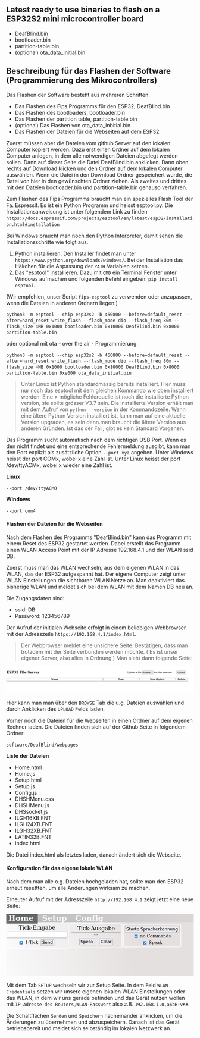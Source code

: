 ## Latest ready to use binaries to flash on a ESP32S2 mini microcontroller board
- DeafBlind.bin
- bootloader.bin
- partition-table.bin
- (optional) ota_data_initial.bin 

## Beschreibung für das Flashen der Software (Programmierung des Mikrocontrollers)
Das Flashen der Software besteht aus mehreren Schritten.
- Das Flashen des Fips Programms für den ESP32, DeafBlind.bin
- Das Flashen des bootloaders, bootloader.bin
- Das Flashen der partition table, partition-table.bin
- (optional) Das Flashen von ota_data_inbitial.bin 
- Das Flashen der Dateien für die Webseiten auf dem ESP32
 
Zuerst müssen aber die Dateien vom github Server auf den lokalen Computer kopiert werden.
Dazu erst einen Ordner auf dem lokalen Computer anlegen, in dem alle notwendigen Dateien abgelegt werden sollen. 
Dann auf dieser Seite die Datei DeafBlind.bin anklicken. Dann oben rechts auf Download klicken und den Ordner auf dem lokalen Computer auswählen.
Wenn die Datei in den Download Ordner gespeichert wurde, die Datei von hier in den gewünschten Ordner ziehen.
Als zweites und drittes mit den Dateien bootloader.bin und partition-table.bin genauso verfahren. 

Zum Flashen des Fips Programms braucht man ein spezielles Flash Tool der Fa. Espressif. Es ist ein Python Programm und heisst esptool.py.
Die Installationsanweisung ist unter folgendem Link zu finden
`https://docs.espressif.com/projects/esptool/en/latest/esp32/installation.html#installation`

Bei Windows braucht man noch den Python Interpreter, damit sehen die Installationsschritte wie folgt aus.

1. Python installieren. Den Installer findet man unter `https://www.python.org/downloads/windows/`. Bei der Installation das Häkchen für die Anpassung der `PATH` Variablen setzen.
2. Das "esptool" installieren. Dazu mit `CMD` ein Terminal Fenster unter Windows aufmachen und folgenden Befehl eingeben: ```pip install esptool```.   

(Wir empfehlen, unser Script `fips-esptool` zu verwenden oder anzupassen, wenn die Dateien in anderen Ordnern liegen.)
```
python3 -m esptool --chip esp32s2 -b 460800 --before=default_reset --after=hard_reset write_flash --flash_mode dio --flash_freq 80m --flash_size 4MB 0x1000 bootloader.bin 0x10000 DeafBlind.bin 0x8000 partition-table.bin
```
oder optional mit ota - over the air - Programmierung: 

```
python3 -m esptool --chip esp32s2 -b 460800 --before=default_reset --after=hard_reset write_flash --flash_mode dio --flash_freq 80m --flash_size 4MB 0x1000 bootloader.bin 0x10000 DeafBlind.bin 0x8000 partition-table.bin 0xe000 ota_data_initial.bin
```

> Unter Linux ist Python standardmässig bereits installiert. Hier muss nur noch das esptool mit dem gleichen Kommando wie oben installiert werden. Eine > mögliche Fehlerquelle ist noch die installierte Python version, sie sollte grösser V3.7 sein. Die installierte Version erhält man mit dem Aufruf von `python --version` in der Kommandozeile. Wenn eine ältere Python Version installiert ist, kann man auf eine aktuelle Version upgraden, es sein denn.man braucht die ältere Version aus anderen Gründen. Ist das der Fall, gibt es kein Standard Vorgehen.  

Das Programm sucht automatisch nach dem richtigen USB Port. Wenn es den nicht findet und eine entsprechende Fehlermeldung ausgibt, kann man den Port explizit als zusätzliche Option `--port xyz` angeben. Unter Windows heisst der port COMx, wobei x eine Zahl ist. Unter Linux heisst der port /dev/ttyACMx, wobei x wieder eine Zahl ist. 

**Linux**
```
--port /dev/ttyACM0
```

**Windows** 
```
--port com4
```
#### Flashen der Dateien für die Webseiten
Nach dem Flashen des Programms "DeafBlind.bin" kann das Programm mit einem Reset des ESP32 gestartet werden. Dabei erstellt das Programm einen WLAN Access Point mit der IP Adresse 192.168.4.1 und der WLAN ssid DB.

Zuerst muss man das WLAN wechseln, aus dem eigenen WLAN in das WLAN, das der ESP32 aufgespannt hat. Der eigene Computer zeigt unter WLAN Einstellungen die sichtbaren WLAN Netze an. Man deaktiviert das bisherige WLAN und meldet sich bei dem WLAN mit dem Namen DB neu an.

Die Zugangsdaten sind:
- ssid: DB
- Password: 123456789  

Der Aufruf der initialen Webseite erfolgt in einem beliebigen Webbrowser mit der Adresszeile ```https://192.168.4.1/index.html```.

> Der Webbrowser meldet eine unsichere Seite. Bestätigen, dass man trotzdem mit der Seite verbunden werden möchte.
> ( Es ist unser eigener Server, also alles in Ordnung ) 
Man sieht dann folgende Seite: 

![image index](../assets/fips-indedx.png)

Hier kann man man über den `BROWSE` Tab die u.g. Dateien auswählen und durch Anklicken des `UPLOAD` Felds laden. 

Vorher noch die Dateien für die Webseiten in einen Ordner auf dem eigenen Rechner laden. Die Dateien finden sich auf der Github Seite in folgendem Ordner:
```
software/DeafBlind/webpages
```

**Liste der Dateien**
- Home.html
- Home.js
- Setup.html
- Setup.js
- Config.js
- DHSHMenu.css
- DHSHMenu.js
- DHSsocket.js
- ILGH16XB.FNT
- ILGH24XB.FNT
- ILGH32XB.FNT
- LATIN32B.FNT
- index.html

Die Datei index.html als letztes laden, danach ändert sich die Webseite.

#### Konfiguration für das eigene lokale WLAN
Nach dem man alle o.g. Dateien hochgeladen hat, sollte man den ESP32 erneut resettten, um alle Änderungen wirksam zu machen.

Erneuter Aufruf mit der Adresszeile ```http://192.168.4.1``` zeigt jetzt eine neue Seite:

![image home](../assets/fips-home.png)

Mit dem Tab `SETUP` wechseln wir zur Setup Seite. In dem Feld `WLAN Credentials` setzen wir unsere eigenen lokalen WLAN Einstellungen oder das WLAN, in dem wir uns gerade befinden und das Gerät nutzen wollen mit `IP-Adresse-des-Routers,WLAN-Passwort` also z.B. `192.168.1.0,a6bH!vK#`.

Die Schaltflächen `Senden` und `Speichern` nacheinander anklicken, um die Änderungen zu übernehmen und abzuspeichern. Danach ist das Gerät betriebsbereit und meldet sich selbständig im lokalen Netzwerk an.

